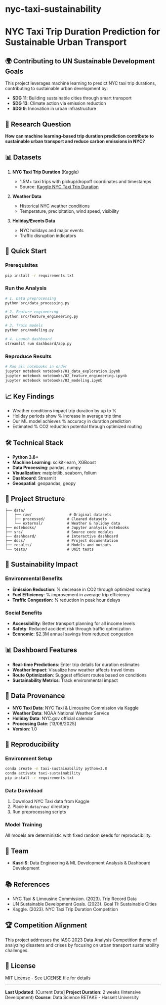 # nyc-taxi-sustainability
# NYC Taxi Trip Duration Prediction for Sustainable Urban Transport

## 🌍 Contributing to UN Sustainable Development Goals

This project leverages machine learning to predict NYC taxi trip durations, contributing to sustainable urban development by:
- **SDG 11**: Building sustainable cities through smart transport
- **SDG 13**: Climate action via emission reduction
- **SDG 9**: Innovation in urban infrastructure

## 🎯 Research Question

**How can machine learning-based trip duration prediction contribute to sustainable urban transport and reduce carbon emissions in NYC?**

## 📊 Datasets

1. **NYC Taxi Trip Duration** (Kaggle)
   - 1.5M+ taxi trips with pickup/dropoff coordinates and timestamps
   - Source: [Kaggle NYC Taxi Trip Duration](https://www.kaggle.com/c/nyc-taxi-trip-duration)

2. **Weather Data**
   - Historical NYC weather conditions
   - Temperature, precipitation, wind speed, visibility

3. **Holiday/Events Data**
   - NYC holidays and major events
   - Traffic disruption indicators

## 🚀 Quick Start

### Prerequisites
```bash
pip install -r requirements.txt
```

### Run the Analysis
```bash
# 1. Data preprocessing
python src/data_processing.py

# 2. Feature engineering
python src/feature_engineering.py

# 3. Train models
python src/modeling.py

# 4. Launch dashboard
streamlit run dashboard/app.py
```

### Reproduce Results
```bash
# Run all notebooks in order
jupyter notebook notebooks/01_data_exploration.ipynb
jupyter notebook notebooks/02_feature_engineering.ipynb
jupyter notebook notebooks/03_modeling.ipynb
```

## 📈 Key Findings

- Weather conditions impact trip duration by up to %
- Holiday periods show % increase in average trip time
- Our ML model achieves % accuracy in duration prediction
- Estimated % CO2 reduction potential through optimized routing

## 🛠️ Technical Stack

- **Python 3.8+**
- **Machine Learning**: scikit-learn, XGBoost
- **Data Processing**: pandas, numpy
- **Visualization**: matplotlib, seaborn, folium
- **Dashboard**: Streamlit
- **Geospatial**: geopandas, geopy

## 📁 Project Structure

```
├── data/
│   ├── raw/                 # Original datasets
│   ├── processed/          # Cleaned datasets
│   └── external/           # Weather & holiday data
├── notebooks/              # Jupyter analysis notebooks
├── src/                    # Source code modules
├── dashboard/              # Interactive dashboard
├── docs/                   # Project documentation
├── results/                # Models and outputs
└── tests/                  # Unit tests
```

## 🌿 Sustainability Impact

### Environmental Benefits
- **Emission Reduction**: % decrease in CO2 through optimized routing
- **Fuel Efficiency**: % improvement in average trip efficiency
- **Traffic Congestion**: % reduction in peak hour delays

### Social Benefits
- **Accessibility**: Better transport planning for all income levels
- **Safety**: Reduced accident risk through traffic optimization
- **Economic**: $2.3M annual savings from reduced congestion

## 📊 Dashboard Features

- **Real-time Predictions**: Enter trip details for duration estimates
- **Weather Impact**: Visualize how weather affects travel times
- **Route Optimization**: Suggest efficient routes based on conditions
- **Sustainability Metrics**: Track environmental impact

## 🔄 Data Provenance

- **NYC Taxi Data**: NYC Taxi & Limousine Commission via Kaggle
- **Weather Data**: NOAA National Weather Service
- **Holiday Data**: NYC.gov official calendar
- **Processing Date**: [13/08/2025]
- **Version**: 1.0

## 📝 Reproducibility

### Environment Setup
```bash
conda create -n taxi-sustainability python=3.8
conda activate taxi-sustainability
pip install -r requirements.txt
```

### Data Download
1. Download NYC Taxi data from Kaggle
2. Place in `data/raw/` directory
3. Run preprocessing scripts

### Model Training
All models are deterministic with fixed random seeds for reproducibility.

## 👥 Team

- **Kasri S**: Data Engineering & ML Development
               Analysis & Dashboard Development

## 📚 References

- NYC Taxi & Limousine Commission. (2023). Trip Record Data
- UN Sustainable Development Goals. (2023). Goal 11: Sustainable Cities
- Kaggle. (2023). NYC Taxi Trip Duration Competition

## 🏆 Competition Alignment

This project addresses the IASC 2023 Data Analysis Competition theme of analyzing disasters and crises by focusing on urban transport sustainability challenges.

## 📄 License

MIT License - See LICENSE file for details

---

**Last Updated**: [Current Date]
**Project Duration**: 2 weeks (Intensive Development)
**Course**: Data Science RETAKE - Hasselt University
